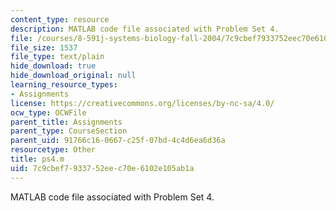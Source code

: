 ```yaml
---
content_type: resource
description: MATLAB code file associated with Problem Set 4.
file: /courses/8-591j-systems-biology-fall-2004/7c9cbef7933752eec70e6102e105ab1a_ps4.m
file_size: 1537
file_type: text/plain
hide_download: true
hide_download_original: null
learning_resource_types:
- Assignments
license: https://creativecommons.org/licenses/by-nc-sa/4.0/
ocw_type: OCWFile
parent_title: Assignments
parent_type: CourseSection
parent_uid: 91766c16-0667-c25f-07bd-4c4d6ea6d36a
resourcetype: Other
title: ps4.m
uid: 7c9cbef7-9337-52ee-c70e-6102e105ab1a
---
```

MATLAB code file associated with Problem Set 4.
